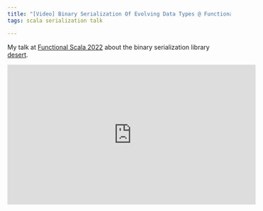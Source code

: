 ```yaml
---
title: "[Video] Binary Serialization Of Evolving Data Types @ Functional Scala 2022"
tags: scala serialization talk

---
```


My talk at [Functional Scala 2022](https://www.functionalscala.com/) about the binary serialization library [desert](https://vigoo.github.io/desert/).

<iframe width="560" height="315" src="https://www.youtube.com/embed/Y2KopYpjZ3Y" title="YouTube video player" frameborder="0" allow="accelerometer; autoplay; clipboard-write; encrypted-media; gyroscope; picture-in-picture; web-share" allowfullscreen></iframe>
